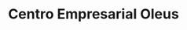 ---
title: "Centro Empresarial Oleus"
url: /lecheria/centro-empresarial-oleus/
shop: centro comercial
---
